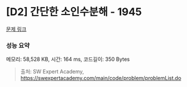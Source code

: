 # [D2] 간단한 소인수분해 - 1945 

[문제 링크](https://swexpertacademy.com/main/code/problem/problemDetail.do?contestProbId=AV5Pl0Q6ANQDFAUq) 

### 성능 요약

메모리: 58,528 KB, 시간: 164 ms, 코드길이: 350 Bytes



> 출처: SW Expert Academy, https://swexpertacademy.com/main/code/problem/problemList.do